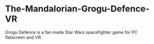 # The-Mandalorian-Grogu-Defence-VR
Grogu Defence is a fan made Star Wars spacefighter game for PC flatscreen and VR. 

